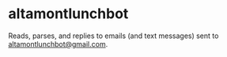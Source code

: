 altamontlunchbot
================

Reads, parses, and replies to emails (and text messages) sent to altamontlunchbot@gmail.com.
